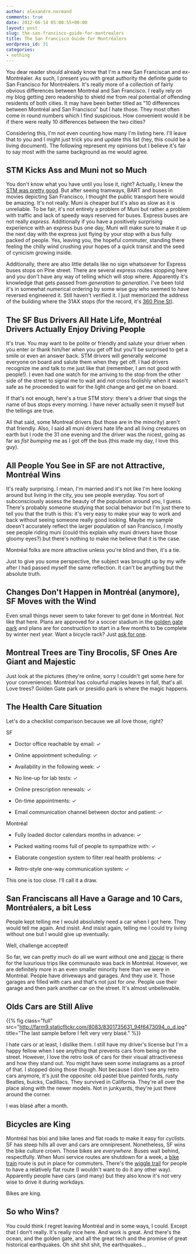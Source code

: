 ```yaml
---
author: alexandre.normand
comments: true
date: 2012-06-14 05:00:55+00:00
layout: post
slug: the-san-francisco-guide-for-montrealers
title: The San Francisco Guide for Montréalers
wordpress_id: 31
categories:
- nothing
---
```


You dear reader should already know that I'm a new San Franciscan and ex-Montréaler. As such, I present you with great authority the definite guide to San Francisco for Montréalers. It's really more of a collection of fairly obvious differences between Montréal and San Francisco. I really rely on my blog getting zero readership to shield me from real potential of offending residents of both cities. It may have been better titled as "10 differences between Montréal and San Francisco" but I hate those. They most often come in round numbers which I find suspicious. How convenient would it be if there were really 10 differences between the two cities?

Considering this, I'm not even counting how many I'm listing here. I'll leave that to you and I might just trick you and update this list (hey, this could be a living document). The following represent my opinions but I believe it's fair to say most with the same background as me would agree.


## STM Kicks Ass and Muni not so Much


You don't know what you have until you lose it, right? Actually, I knew the [STM was pretty good](http://www.examiner.com/article/stm-wins-the-stanley-cup-of-public-transport-for-north-america). But after seeing tramways, BART and buses in movies depicting San Francisco, I thought the public transport here would be amazing. It's not really. Muni is cheaper but it's also as slow as it is unreliable. To be fair, it's not entirely a problem of Muni but rather a problem with traffic and lack of speedy ways reserved for buses. Express buses are not really _express_. Additionally if you have a positively surprising experience with an express bus one day, Muni will make sure to make it up the next day with the express just flying by your stop with a bus fully packed of people. Yes, leaving you, the hopeful commuter, standing there feeling the chilly wind crushing your hopes of a quick transit and the seed of cynicism growing inside.

Additionally, there are also little details like no sign whatsoever for Express buses stops on Pine street. There are several express routes stopping here and you don't have any way of telling which will stop where. Apparently it's knowledge that gets passed from _generation to generation_. I've been told it's in somewhat numerical ordering by some wise guy who seemed to have reversed engineered it. Still haven't verified it. I just memorized the address of the building where the 31AX stops (for the record, it's [360 Pine St](https://maps.google.com/maps?q=360+pine+st,+San+francisco&hl=en&ll=37.791558,-122.401353&spn=0.006249,0.013937&sll=37.792069,-122.402002&layer=c&cbp=13,16.36,,0,0.05&cbll=37.791962,-122.40204&gl=us&hnear=360+Pine+St,+San+Francisco,+California+94104&t=m&z=17&iwloc=A&panoid=7CHnHdxivs7YOWxItuJU8Q)).


## The SF Bus Drivers All Hate Life, Montréal Drivers Actually Enjoy Driving People


It's true. You may want to be polite or friendly and salute your driver when you enter or thank him/her when you get off but you'll be surprised to get a smile or even an answer back. STM drivers will generally welcome everyone on board and salute them when they get off. I had drivers recognize me and talk to me just like that (remember, I am not good with people!). I even had one watch for me arriving to the stop from the other side of the street to signal me to wait and not cross foolishly when it wasn't safe as he proceeded to wait for the light change and get me on board.

If that's not enough, here's a true STM story: there's a driver that sings the name of bus stops every morning. I have never actually seen it myself but the tellings are true.

All that said, some Montreal drivers (but those are in the minority) aren't that friendly. Also, I said all muni drivers hate life and all living creatures on earth but I rode the 31 one evening and the driver was the nicest, going as far as _fist bumping_ me as I got off the bus (this made my day, I love this guy).


## All People You See in SF are not Attractive, Montréal Wins


It's really surprising. I mean, I'm married and it's not like I'm here looking around but living in the city, you see people everyday. You sort of subconsciously assess the beauty of the population around you, I guess. There's probably someone studying that social behavior but I'm just there to tell you that the truth is this: it's very easy to make your way to work and back without seeing someone really good looking. Maybe my sample doesn't accurately reflect the larger population of san Francisco, I mostly see people riding muni (could this explain why muni drivers have those gloomy eyes?) but there's nothing to make me believe that it is the case.

Montréal folks are more attractive unless you're blind and then, it's a tie.

Just to give you some perspective, the subject was brought up by my wife after I had passed myself the same reflection. It can't be anything but the absolute truth.


## Changes Don't Happen in Montréal (anymore), SF Moves with the Wind


Even small things never seem to take forever to get done in Montréal. Not like that here. Plans are approved for a soccer stadium in the [golden gate park](http://www.huffingtonpost.com/2011/12/02/golden-gate-park-soccer-fields_n_1126206.html) and plans are for construction to start in a few months to be complete by winter next year. Want a bicycle rack? Just [ask for one](https://www.sfbike.org/?bikerack).


## Montreal Trees are Tiny Brocolis, SF Ones Are Giant and Majestic


Just look at the pictures (they're online, sorry I couldn't get some here for your convenience). Montréal has colourful maples leaves in fall, that's all. Love trees? Golden Gate park or presidio park is where the magic happens.


## The Health Care Situation


Let's do a checklist comparison because we all love those, right?


SF





	
  * Doctor office reachable by email: ✓

	
  * Online appointment scheduling: ✓

	
  * Availability in the following week: ✓

	
  * No line-up for lab tests: ✓

	
  * Online prescription renewals: ✓

	
  * On-time appointments: ✓

	
  * Email communication channel between doctor and patient: ✓




Montréal








	
  * Fully loaded doctor calendars months in advance: ✓

	
  * Packed waiting rooms full of people to sympathize with: ✓

	
  * Elaborate congestion system to filter real health problems: ✓

	
  * Retro-style one-way communication system: ✓


This one is too close. I'll call it a draw.


## San Franciscans all Have a Garage and 10 Cars, Montréalers, a bit Less


People kept telling me I would absolutely need a car when I got here. They would tell me again. And insist. And insist again, telling me I could try living without one but I would give up eventually.

Well, challenge accepted!

So far, we can pretty much do all we want without one and [zipcar](http://zipcar.com) is there for the luxurious trips like communauto was back in Montréal. However, we are definitely more in an even smaller minority here than we were in Montréal. People have driveways and garages. And they use it. Those garages are filled with cars and that's not just for _one_. People use their garage and then park another car on the street. It's almost unbelievable.


## Olds Cars are Still Alive

{{% fig class="full" src="http://farm9.staticflickr.com/8083/8301735631_94f6473094_o_d.jpg" title="The last sample before I felt very very blasé." %}}

I hate cars or at least, I dislike them. I still have my driver's license but I'm a happy fellow when I see anything that prevents cars from being on the street. However, I love the retro look of cars for their visual attractiveness and how they stand out. You might have seen some instagrams as a proof of that. I stopped doing those though. Not because I don't see any retro cars anymore, it's just the opposite: old pastel blue painted fords, rusty Beatles, buicks, Cadillacs. They survived in California. They're all over the place along with the newer models. Not in junkyards, they're just there around the corner.

I was blasé after a month.


## Bicycles are King


Montréal has bixi and bike lanes and flat roads to make it easy for cyclists. SF has steep hills all over and cars are omnipresent. Nonetheless, SF wins the bike culture crown. Those bikes are _everywhere_. Buses wait behind, respectfully. When Muni service routes are shutdown for a week, a [bike train](http://www.sfbike.org/?transit) route is put in place for commuters. There's the [wiggle trail](http://en.wikipedia.org/wiki/The_Wiggle) for people to have a relatively flat route (I wouldn't want to do it any other way). Apparently people have cars (and many) but they also know it's not very wise to drive it during workdays.

Bikes are king.


## So who Wins?


You could think I regret leaving Montréal and in some ways, I could. Except that I don't really. It's really nice here. And work is great. And there's the ocean, and the golden gate, and all the great tech and the promise of great historical earthquakes. Oh shit shit shit, the earthquakes...


